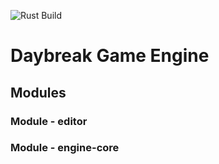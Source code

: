 ![Rust Build](https://github.com/carsonclarke570/daybreak-editor/actions/workflows/rust.yml/badge.svg)
# Daybreak Game Engine

## Modules
### Module - editor
### Module - engine-core